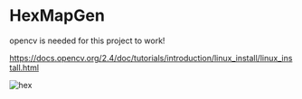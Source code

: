 # HexMapGen

opencv is needed for this project to work!

https://docs.opencv.org/2.4/doc/tutorials/introduction/linux_install/linux_install.html



![hex](https://user-images.githubusercontent.com/15786772/39028961-be10a02c-4459-11e8-810c-4a957ad8a93b.png)
